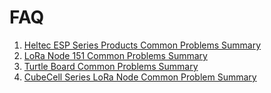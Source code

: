 # FAQ

1.  [Heltec ESP Series Products Common Problems Summary](en/faq/heltec_esp_series_common_problem_summary)
2.  [LoRa Node 151 Common Problems Summary](en/faq/lora_node_151_common_problem_summary)
3.  [Turtle Board Common Problems Summary](en/faq/Turtle_Board_common_problem_summary)
4.  [CubeCell Series LoRa Node Common Problem Summary](en/faq/cubecell_series_common_problem_summary)

